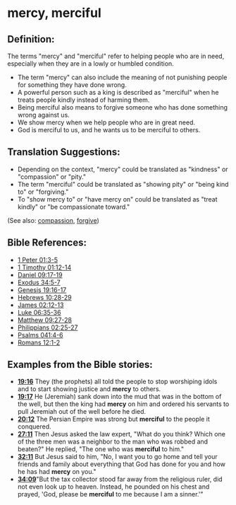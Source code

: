 # mercy, merciful #

## Definition: ##

The terms "mercy" and "merciful" refer to helping people who are in need, especially when they are in a lowly or humbled condition.

* The term "mercy" can also include the meaning of not punishing people for something they have done wrong.
* A powerful person such as a king is described as "merciful" when he treats people kindly instead of harming them.
* Being merciful also means to forgive someone who has done something wrong against us.
* We show mercy when we help people who are in great need.
* God is merciful to us, and he wants us to be merciful to others.

## Translation Suggestions: ##

* Depending on the context, "mercy" could be translated as "kindness" or "compassion" or "pity."
* The term "merciful" could be translated as "showing pity" or "being kind to" or "forgiving."
* To "show mercy to" or "have mercy on" could be translated as "treat kindly" or "be compassionate toward."

(See also: [compassion](../kt/compassion.md), [forgive](../kt/forgive.md))

## Bible References: ##

* [1 Peter 01:3-5](en/tn/1pe/help/01/03)
* [1 Timothy 01:12-14](en/tn/1ti/help/01/12)
* [Daniel 09:17-19](en/tn/dan/help/09/17)
* [Exodus 34:5-7](en/tn/exo/help/34/05)
* [Genesis 19:16-17](en/tn/gen/help/19/16)
* [Hebrews 10:28-29](en/tn/heb/help/10/28)
* [James 02:12-13](en/tn/jas/help/02/12)
* [Luke 06:35-36](en/tn/luk/help/06/35)
* [Matthew 09:27-28](en/tn/mat/help/09/27)
* [Philippians 02:25-27](en/tn/php/help/02/25)
* [Psalms 041:4-6](en/tn/psa/help/41/04)
* [Romans 12:1-2](en/tn/rom/help/12/01)

## Examples from the Bible stories: ##

* __[19:16](en/tn/obs/help/19/16)__ They (the prophets) all told the people to stop worshiping idols and to start showing justice and __mercy__  to others.
* __[19:17](en/tn/obs/help/19/17)__ He (Jeremiah) sank down into the mud that was in the bottom of the well, but then the king had __mercy__  on him and ordered his servants to pull Jeremiah out of the well before he died.
* __[20:12](en/tn/obs/help/20/12)__ The Persian Empire was strong but __merciful__  to the people it conquered.
* __[27:11](en/tn/obs/help/27/11)__ Then Jesus asked the law expert, "What do you think? Which one of the three men was a neighbor to the man who was robbed and beaten?" He replied, "The one who was __merciful__  to him."
* __[32:11](en/tn/obs/help/32/11)__ But Jesus said to him, "No, I want you to go home and tell your friends and family about everything that God has done for you and how he has had __mercy__  on you."
* __[34:09](en/tn/obs/help/34/09)__"But the tax collector stood far away from the religious ruler, did not even look up to heaven. Instead, he pounded on his chest and prayed, 'God, please be __merciful__  to me because I am a sinner.'"